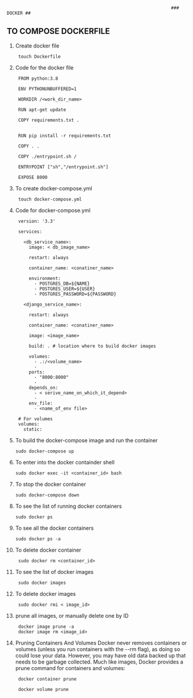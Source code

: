                                                                   ### DOCKER ##
  ## TO COMPOSE DOCKERFILE
  
  1. Create docker file

          touch Dockerfile
          
  2. Code for the docker file 

          FROM python:3.8

          ENV PYTHONUNBUFFERED=1

          WORKDIR /<work_dir_name>

          RUN apt-get update

          COPY requirements.txt .


          RUN pip install -r requirements.txt

          COPY . .

          COPY ./entrypoint.sh /

          ENTRYPOINT ["sh","/entrypoint.sh"]

          EXPOSE 8000
          
  3. To create docker-compose.yml

          touch docker-compose.yml
          
  4. Code for docker-compose.yml

          version: '3.3'

          services:

            <db_service_name>:
              image: < db_image_name>
              
              restart: always
              
              container_name: <conatiner_name>
              
              environment:
                - POSTGRES_DB=${NAME}
                - POSTGRES_USER=${USER}
                - POSTGRES_PASSWORD=${PASSWORD}

            <django_service_name>:
            
              restart: always
              
              container_name: <conatiner_name>
              
              image: <image_name>
              
              build: . # location where to build docker images
              
              volumes:
                - .:/<volume_name>
                - 
              ports:
                - "8000:8000"
                - 
              depends_on:
                - < serive_name_on_which_it_depend>
                - 
              env_file:
                - <name_of_env file>

          # For volumes
          volumes:
            static:
            
   5. To build the docker-compose image and run the container

          sudo docker-compose up
   
   6. To enter into the docker containder shell

          sudo docker exec -it <container_id> bash
          
   7. To stop the docker container

          sudo docker-compose down
          
   8. To see the list of running docker containers

          sudo docker ps
          
   9. To see all the docker containers

          sudo docker ps -a
   
   10. To delete docker container

            sudo docker rm <container_id>
            
   11. To see the list of docker images

            sudo docker images
            
   12. To delete docker images

            sudo docker rmi < image_id>
            
   13. prune all images, or manually delete one by ID
    
            docker image prune -a
            docker image rm <image_id>
            
   14. Pruning Containers And Volumes
        Docker never removes containers or volumes (unless you run containers with the --rm flag), as doing so could lose your data. However, you may             have old data backed up that needs to be garbage collected.
        Much like images, Docker provides a prune command for containers and volumes:
        
            docker container prune
          
            docker volume prune

          
    
